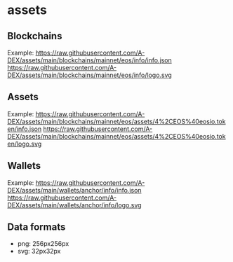 # assets

## Blockchains

Example:
https://raw.githubusercontent.com/A-DEX/assets/main/blockchains/mainnet/eos/info/info.json
https://raw.githubusercontent.com/A-DEX/assets/main/blockchains/mainnet/eos/info/logo.svg

## Assets

Example:
https://raw.githubusercontent.com/A-DEX/assets/main/blockchains/mainnet/eos/assets/4%2CEOS%40eosio.token/info.json
https://raw.githubusercontent.com/A-DEX/assets/main/blockchains/mainnet/eos/assets/4%2CEOS%40eosio.token/logo.svg

## Wallets

Example:
https://raw.githubusercontent.com/A-DEX/assets/main/wallets/anchor/info/info.json
https://raw.githubusercontent.com/A-DEX/assets/main/wallets/anchor/info/logo.svg


## Data formats

* png: 256px256px
* svg: 32px32px